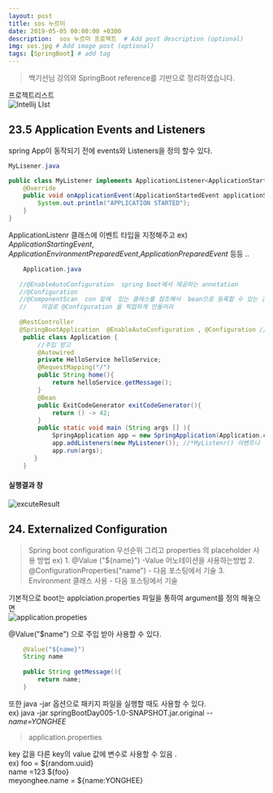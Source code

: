 ```yaml
---
layout: post
title: sos 누르미
date: 2019-05-05 00:00:00 +0300
description:  sos 누르미 프로젝트  # Add post description (optional)
img: sos.jpg # Add image post (optional)
tags: [SpringBoot] # add tag
---
```

> 백기선님 강의와 SpringBoot reference를 기반으로 정리하였습니다.

프로젝트리스트  
![Intellij LIst]({{site.baseurl}}/assets/img/sos.jpg)

## 23.5 Application Events and Listeners
spring App이 동작되기 전에 events와 Listeners을 정의 할수 있다.

```java 
MyLisener.java

public class MyListener implements ApplicationListener<ApplicationStartedEvent> {
    @Override
    public void onApplicationEvent(ApplicationStartedEvent applicationStartedEvent) {
        System.out.println("APPLICATION STARTED");
    }
}


```


ApplicationListenr 클래스에 이벤트 타입을 지정해주고
ex) *ApplicationStartingEvent*, *ApplicationEnvironmentPreparedEvent*,*ApplicationPreparedEvent* 등등 ..
```java  
    Application.java 
    
   //@EnableAutoConfiguration  spring boot에서 제공하는 annotation  
   //@Configuration
   //@ComponentScan  con 밑에  있는 클래스를 참조해서  bean으로 등록할 수 있는 건 등록함
   //    이걸로 @Configuration 을 픽업하게 만들어라
   
   @RestController
   @SpringBootApplication  @EnableAutoConfiguration , @Configuration //모아놓은것 
    public class Application {
        //주입 받고
        @Autowired
        private HelloService helloService;
        @RequestMapping("/")
        public String home(){
            return helloService.getMessage();
        }
        @Bean
        public ExitCodeGenerator exitCodeGenerator(){
            return () -> 42;
        }
        public static void main (String args [] ){
            SpringApplication app = new SpringApplication(Application.class);
            app.addListeners(new MyListener()); //*MyListenr() 이벤트나 리스너를 정의한것을 addListener 메소드를 통해 추가  *
            app.run(args);
       }
    }
```  
    
#### 실행결과 창
![excuteResult]({{site.baseurl}}/assets/img/day007/day007Result.JPG)  

## 24. Externalized Configuration
> Spring boot configuration 우선순위 그리고 properties 의 placeholder 사용 방법 
ex) 1. @Value ("${name}") -Value 어노테이션을 사용하는방법
    2. @ConfigurationProperties("name") - 다음 포스팅에서 기술
    3. Environment 클래스 사용 - 다음 포스팅에서 기술

기본적으로 boot는 applciation.properties 파일을 통하여 argument를 정의 해놓으면   
![application.propeties]({{site.baseurl}}/assets/img/day007/day007applicationProperties.jpg) 
 
@Value("$name") 으로 주입 받아 사용할 수 있다.

```java  
    @Value("${name}")
    String name
    
    public String getMessage(){
        return name;
    }
```
또한 java -jar 옵션으로 패키지 파일을 실행할 때도 사용할 수 있다.  
ex) java -jar springBootDay005-1.0-SNAPSHOT.jar.original *--name=YONGHEE* 

>application.properties  

key 값을 다른 key의 value 값에 변수로 사용할 수 있음 .  
ex) foo = ${random.uuid}  
name =123 ${foo}  
meyonghee.name = ${name:YONGHEE}

